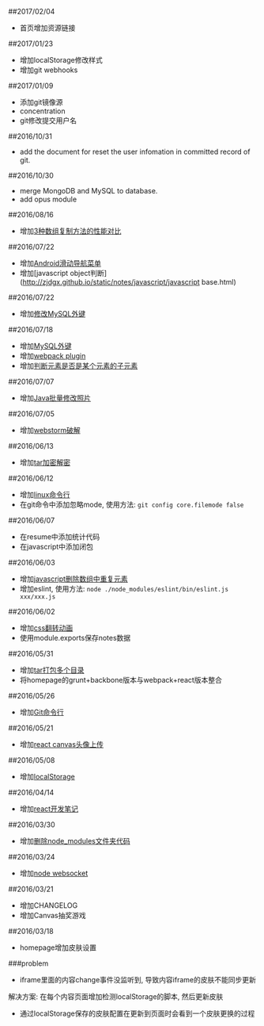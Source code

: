 ##2017/02/04

- 首页增加资源链接

##2017/01/23

- 增加localStorage修改样式
- 增加git webhooks

##2017/01/09

- 添加git镜像源
- concentration
- git修改提交用户名

##2016/10/31

- add the document for reset the user infomation in committed record of git.

##2016/10/30

- merge MongoDB and MySQL to database.
- add opus module

##2016/08/16

- 增加[3种数组复制方法的性能对比](http://zjdgx.github.io/static/notes/javascript/javascript-copy-compare.html)

##2016/07/22

- 增加[Android滑动导航菜单](http://zjdgx.github.io/static/notes/android/android-source.html)
- 增加[javascript object判断](http://zjdgx.github.io/static/notes/javascript/javascript base.html)

##2016/07/22

- 增加[修改MySQL外键](http://zjdgx.github.io/static/notes/mysql/notes.html)

##2016/07/18

- 增加[MySQL外键](http://zjdgx.github.io/static/notes/mysql/notes.html)
- 增加[webpack plugin](http://zjdgx.github.io/static/notes/tools/webpack-plugin.html)
- 增加[判断元素是否是某个元素的子元素](http://zjdgx.github.io/static/notes/javascript/isChild.html)

##2016/07/07

- 增加[Java批量修改照片](http://zjdgx.github.io/static/notes/java/batch-rename-photo.html)

##2016/07/05

- 增加[webstorm破解](http://zjdgx.github.io/static/notes/tools/webstorm.2016.html)

##2016/06/13

- 增加[tar加密解密](http://zjdgx.github.io/static/notes/tools/tar.html)

##2016/06/12

- 增加[linux命令行](http://zjdgx.github.io/)
- 在git命令中添加忽略mode, 使用方法: `git config core.filemode false`

##2016/06/07

- 在resume中添加统计代码
- 在javascript中添加闭包

##2016/06/03

- 增加[javascript删除数组中重复元素](http://zjdgx.github.io/index.html)
- 增加eslint, 使用方法: `node ./node_modules/eslint/bin/eslint.js xxx/xxx.js`

##2016/06/02

- 增加[css翻转动画](http://zjdgx.github.io/index.html)
- 使用module.exports保存notes数据

##2016/05/31

- 增加[tar打包多个目录](http://zjdgx.github.io/nodejs.20160524.html)
- 将homepage的grunt+backbone版本与webpack+react版本整合

##2016/05/26

- 增加[Git命令行](http://zjdgx.github.io/gruntVersion/tools.20160524.html)

##2016/05/21

- 增加[react canvas头像上传](http://zjdgx.github.io/gruntVersion/react.20160524.html)

##2016/05/08

- 增加[localStorage](http://zjdgx.github.io/gruntVersion/javascript.20160524.html)

##2016/04/14

- 增加[react开发笔记](http://zjdgx.github.io/gruntVersion/react.20160524.html)

##2016/03/30

- 增加[删除node_modules文件夹代码](http://zjdgx.github.io/gruntVersion/nodejs.20160524.html)

##2016/03/24

- 增加[node websocket](http://zjdgx.github.io/gruntVersion/javascript.20160524.html)

##2016/03/21

- 增加CHANGELOG
- 增加Canvas抽奖游戏

##2016/03/18
- homepage增加皮肤设置

###problem

- iframe里面的内容change事件没监听到, 导致内容iframe的皮肤不能同步更新

解决方案: 在每个内容页面增加检测localStorage的脚本, 然后更新皮肤

- 通过localStorage保存的皮肤配置在更新到页面时会看到一个皮肤更换的过程
